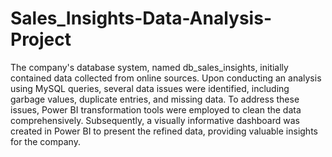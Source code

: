 # Sales_Insights-Data-Analysis-Project
The company's database system, named db_sales_insights, initially contained data collected from online sources. Upon conducting an analysis using MySQL queries, several data issues were identified, including garbage values, duplicate entries, and missing data. To address these issues, Power BI transformation tools were employed to clean the data comprehensively. Subsequently, a visually informative dashboard was created in Power BI to present the refined data, providing valuable insights for the company.
